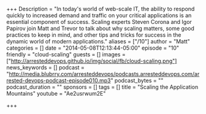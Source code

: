 +++
Description = "In today's world of web-scale IT, the ability to respond quickly to increased demand and traffic on your critical applications is an essential component of success. Scaling experts Steven Corona and Igor Papirov join Matt and Trevor to talk about why scaling matters, some good practices to keep in mind, and other tips and tricks for success in the dynamic world of modern applications."
aliases = ["/10"]
author = "Matt"
categories = []
date = "2014-05-08T12:13:44-05:00"
episode = "10"
friendly = "cloud-scaling"
guests = []
images = ["http://arresteddevops.github.io/img/social/fb/cloud-scaling.png"]
news_keywords = []
podcast = "http://media.blubrry.com/arresteddevops/podcasts.arresteddevops.com/arrested-devops-podcast-episode010.mp3"
podcast_bytes = ""
podcast_duration = ""
sponsors = []
tags = []
title = "Scaling the Application Mountains"
youtube = "Ae2usrwum2E"

+++
